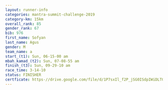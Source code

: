 ```yaml
---
layout: runner-info 
categories: mantra-summit-challenge-2019 
category-km: 15km 
overall_rank: 85
gender_rank: 67
bib: 976
first_name: Sofyan
last_name: Agus
gender: M
team_name: a
start_(t1): Sun, 06-15-00 am
mbah_kamad_(t2): Sun, 07-08-55 am
finish_(t3): Sun, 09-29-10 am
race_time: 3-14-10
status: FINISHER
certficate: https-//drive.google.com/file/d/1P7sxIl_f2P_jSG0ISdpIWiDLTGQpNnqC/view?usp=sharing
---
```

